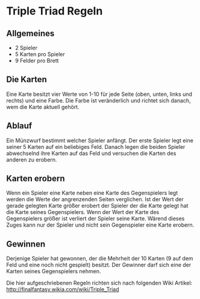 # Triple Triad Regeln

## Allgemeines
* 2 Spieler
* 5 Karten pro Spieler
* 9 Felder pro Brett

## Die Karten
Eine Karte besitzt vier Werte von 1-10 für jede Seite (oben, unten, links und
rechts) und eine Farbe. Die Farbe ist veränderlich und richtet sich danach, wem
die Karte aktuell gehört.

## Ablauf
Ein Münzwurf bestimmt welcher Spieler anfängt. Der erste Spieler legt eine
seiner 5 Karten auf ein beliebiges Feld. Danach legen die beiden Spieler
abwechselnd ihre Karten auf das Feld und versuchen die Karten des anderen zu
erobern.

## Karten erobern
Wenn ein Spieler eine Karte neben eine Karte des Gegenspielers legt werden die
Werte der angrenzenden Seiten verglichen. Ist der Wert der gerade gelegten
Karte größer erobert der Spieler der die Karte gelegt hat die Karte seines
Gegenspielers. Wenn der Wert der Karte des Gegenspielers größer ist verliert
der Spieler seine Karte. Wärend dieses Zuges kann nur der Spieler und nicht
sein Gegenspieler eine Karte erobern.

## Gewinnen
Derjenige Spieler hat gewonnen, der die Mehrheit der 10 Karten (9 auf dem Feld
und eine noch nicht gespielt) besitzt. Der Gewinner darf sich eine der Karten
seines Gegenspielers nehmen.

Die hier aufgeschriebenen Regeln richten sich nach folgenden Wiki Artikel:
http://finalfantasy.wikia.com/wiki/Triple_Triad
